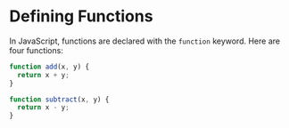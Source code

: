 # Defining Functions

In JavaScript, functions are declared with the `function` keyword. Here are four functions:

```javascript
function add(x, y) {
  return x + y;
}

function subtract(x, y) {
  return x - y;
}
```
